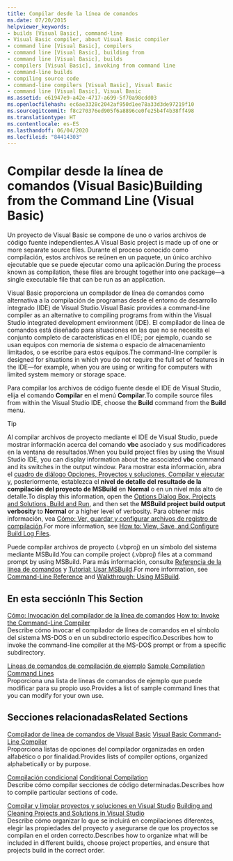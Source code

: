 ```yaml
---
title: Compilar desde la línea de comandos
ms.date: 07/20/2015
helpviewer_keywords:
- builds [Visual Basic], command-line
- Visual Basic compiler, about Visual Basic compiler
- command line [Visual Basic], compilers
- command line [Visual Basic], building from
- command line [Visual Basic], builds
- compilers [Visual Basic], invoking from command line
- command-line builds
- compiling source code
- command-line compilers [Visual Basic], Visual Basic
- command line [Visual Basic], Visual Basic
ms.assetid: e61947e9-a42e-4717-a699-5f70a98cdd03
ms.openlocfilehash: ec6ae3328c2042af950d1ee78a33d3de97219f10
ms.sourcegitcommit: f8c270376ed905f6a8896ce0fe25b4f4b38ff498
ms.translationtype: HT
ms.contentlocale: es-ES
ms.lasthandoff: 06/04/2020
ms.locfileid: "84414303"
---
```

# <a name="building-from-the-command-line-visual-basic"></a><span data-ttu-id="807e1-102">Compilar desde la línea de comandos (Visual Basic)</span><span class="sxs-lookup"><span data-stu-id="807e1-102">Building from the Command Line (Visual Basic)</span></span>

<span data-ttu-id="807e1-103">Un proyecto de Visual Basic se compone de uno o varios archivos de código fuente independientes.</span><span class="sxs-lookup"><span data-stu-id="807e1-103">A Visual Basic project is made up of one or more separate source files.</span></span> <span data-ttu-id="807e1-104">Durante el proceso conocido como compilación, estos archivos se reúnen en un paquete, un único archivo ejecutable que se puede ejecutar como una aplicación.</span><span class="sxs-lookup"><span data-stu-id="807e1-104">During the process known as compilation, these files are brought together into one package—a single executable file that can be run as an application.</span></span>

<span data-ttu-id="807e1-105">Visual Basic proporciona un compilador de línea de comandos como alternativa a la compilación de programas desde el entorno de desarrollo integrado (IDE) de Visual Studio.</span><span class="sxs-lookup"><span data-stu-id="807e1-105">Visual Basic provides a command-line compiler as an alternative to compiling programs from within the Visual Studio integrated development environment (IDE).</span></span> <span data-ttu-id="807e1-106">El compilador de línea de comandos está diseñado para situaciones en las que no se necesita el conjunto completo de características en el IDE; por ejemplo, cuando se usan equipos con memoria de sistema o espacio de almacenamiento limitados, o se escribe para estos equipos.</span><span class="sxs-lookup"><span data-stu-id="807e1-106">The command-line compiler is designed for situations in which you do not require the full set of features in the IDE—for example, when you are using or writing for computers with limited system memory or storage space.</span></span>

<span data-ttu-id="807e1-107">Para compilar los archivos de código fuente desde el IDE de Visual Studio, elija el comando **Compilar** en el menú **Compilar**.</span><span class="sxs-lookup"><span data-stu-id="807e1-107">To compile source files from within the Visual Studio IDE, choose the **Build** command from the **Build** menu.</span></span>

> [!TIP]
> <span data-ttu-id="807e1-108">Al compilar archivos de proyecto mediante el IDE de Visual Studio, puede mostrar información acerca del comando **vbc** asociado y sus modificadores en la ventana de resultados.</span><span class="sxs-lookup"><span data-stu-id="807e1-108">When you build project files by using the Visual Studio IDE, you can display information about the associated **vbc** command and its switches in the output window.</span></span> <span data-ttu-id="807e1-109">Para mostrar esta información, abra el [cuadro de diálogo Opciones, Proyectos y soluciones, Compilar y ejecutar](/visualstudio/ide/reference/options-dialog-box-projects-and-solutions-build-and-run) y, posteriormente, establezca el **nivel de detalle del resultado de la compilación del proyecto de MSBuild** en **Normal** o en un nivel más alto de detalle.</span><span class="sxs-lookup"><span data-stu-id="807e1-109">To display this information, open the [Options Dialog Box,  Projects and Solutions, Build and Run](/visualstudio/ide/reference/options-dialog-box-projects-and-solutions-build-and-run), and then set the **MSBuild project build output verbosity** to **Normal** or a higher level of verbosity.</span></span> <span data-ttu-id="807e1-110">Para obtener más información, vea [Cómo: Ver, guardar y configurar archivos de registro de compilación](/visualstudio/ide/how-to-view-save-and-configure-build-log-files).</span><span class="sxs-lookup"><span data-stu-id="807e1-110">For more information, see [How to: View, Save, and Configure Build Log Files](/visualstudio/ide/how-to-view-save-and-configure-build-log-files).</span></span>

<span data-ttu-id="807e1-111">Puede compilar archivos de proyecto (.vbproj) en un símbolo del sistema mediante MSBuild.</span><span class="sxs-lookup"><span data-stu-id="807e1-111">You can compile project (.vbproj) files at a command prompt by using MSBuild.</span></span> <span data-ttu-id="807e1-112">Para más información, consulte [Referencia de la línea de comandos](/visualstudio/msbuild/msbuild-command-line-reference) y [Tutorial: Usar MSBuild](/visualstudio/msbuild/walkthrough-using-msbuild).</span><span class="sxs-lookup"><span data-stu-id="807e1-112">For more information, see [Command-Line Reference](/visualstudio/msbuild/msbuild-command-line-reference) and [Walkthrough: Using MSBuild](/visualstudio/msbuild/walkthrough-using-msbuild).</span></span>

## <a name="in-this-section"></a><span data-ttu-id="807e1-113">En esta sección</span><span class="sxs-lookup"><span data-stu-id="807e1-113">In This Section</span></span>

<span data-ttu-id="807e1-114">[Cómo: Invocación del compilador de la línea de comandos](how-to-invoke-the-command-line-compiler.md) </span><span class="sxs-lookup"><span data-stu-id="807e1-114">[How to: Invoke the Command-Line Compiler](how-to-invoke-the-command-line-compiler.md) </span></span>\
<span data-ttu-id="807e1-115">Describe cómo invocar el compilador de línea de comandos en el símbolo del sistema MS-DOS o en un subdirectorio específico.</span><span class="sxs-lookup"><span data-stu-id="807e1-115">Describes how to invoke the command-line compiler at the MS-DOS prompt or from a specific subdirectory.</span></span>

<span data-ttu-id="807e1-116">[Líneas de comandos de compilación de ejemplo](sample-compilation-command-lines.md) </span><span class="sxs-lookup"><span data-stu-id="807e1-116">[Sample Compilation Command Lines](sample-compilation-command-lines.md) </span></span>\
<span data-ttu-id="807e1-117">Proporciona una lista de líneas de comandos de ejemplo que puede modificar para su propio uso.</span><span class="sxs-lookup"><span data-stu-id="807e1-117">Provides a list of sample command lines that you can modify for your own use.</span></span>

## <a name="related-sections"></a><span data-ttu-id="807e1-118">Secciones relacionadas</span><span class="sxs-lookup"><span data-stu-id="807e1-118">Related Sections</span></span>

<span data-ttu-id="807e1-119">[Compilador de línea de comandos de Visual Basic](index.md) </span><span class="sxs-lookup"><span data-stu-id="807e1-119">[Visual Basic Command-Line Compiler](index.md) </span></span>\
<span data-ttu-id="807e1-120">Proporciona listas de opciones del compilador organizadas en orden alfabético o por finalidad.</span><span class="sxs-lookup"><span data-stu-id="807e1-120">Provides lists of compiler options, organized alphabetically or by purpose.</span></span>

<span data-ttu-id="807e1-121">[Compilación condicional](../../programming-guide/program-structure/conditional-compilation.md) </span><span class="sxs-lookup"><span data-stu-id="807e1-121">[Conditional Compilation](../../programming-guide/program-structure/conditional-compilation.md) </span></span>\
<span data-ttu-id="807e1-122">Describe cómo compilar secciones de código determinadas.</span><span class="sxs-lookup"><span data-stu-id="807e1-122">Describes how to compile particular sections of code.</span></span>

<span data-ttu-id="807e1-123">[Compilar y limpiar proyectos y soluciones en Visual Studio](/visualstudio/ide/building-and-cleaning-projects-and-solutions-in-visual-studio) </span><span class="sxs-lookup"><span data-stu-id="807e1-123">[Building and Cleaning Projects and Solutions in Visual Studio](/visualstudio/ide/building-and-cleaning-projects-and-solutions-in-visual-studio) </span></span>\
<span data-ttu-id="807e1-124">Describe cómo organizar lo que se incluirá en compilaciones diferentes, elegir las propiedades del proyecto y asegurarse de que los proyectos se compilan en el orden correcto.</span><span class="sxs-lookup"><span data-stu-id="807e1-124">Describes how to organize what will be included in different builds, choose project properties, and ensure that projects build in the correct order.</span></span>
